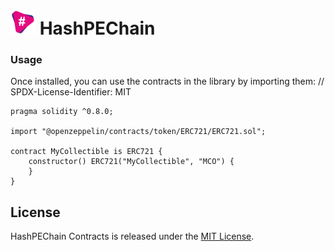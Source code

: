 # <img src="hash_logo.svg" alt="HashPEChain" height="40px"> HashPEChain


### Usage

Once installed, you can use the contracts in the library by importing them:
// SPDX-License-Identifier: MIT

``` solidity
pragma solidity ^0.8.0;

import "@openzeppelin/contracts/token/ERC721/ERC721.sol";

contract MyCollectible is ERC721 {
    constructor() ERC721("MyCollectible", "MCO") {
    }
}
```

## License

HashPEChain Contracts is released under the [MIT License](LICENSE).

